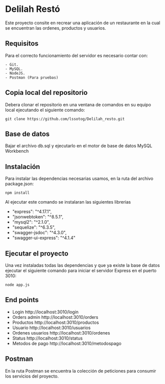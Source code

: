 # Delilah Restó 

Este proyecto  consite en recrear una aplicación de un restaurante en la cual se encuentran las ordenes, productos y usuarios.

## Requisitos

Para el correcto funcionamiento del servidor es necesario contar con:

    - Git.
    - MySQL.
    - NodeJS.    
    - Postman (Para pruebas)

## Copia local del repositorio

Debera clonar el repositorio en una ventana de comandos en su equipo local ejecutando el siguiente comando:

```
git clone https://github.com/lssotog/Delilah_resto.git
```

## Base de datos 

Bajar el archivo db.sql y ejecutarlo en el motor de base de datos MySQL Workbench        

## Instalación

Para instalar las dependencias necesarias usamos, en la ruta del archivo package.json:

```
npm install
```
Al ejecutar este comando se instalaran las siguientes librerias

- "express": "^4.17.1",
- "jsonwebtoken": "^8.5.1",
- "mysql2": "^2.1.0",
- "sequelize": "^6.3.5",
- "swagger-jsdoc": "^4.3.0",
- "swagger-ui-express": "^4.1.4"

## Ejecutar el proyecto

Una vez instaladas todas las dependencias y que ya existe la base de datos ejecutar el siguiente comando para iniciar el servidor Express en el puerto 3010:

```
node app.js
```
       
## End points

- Login http://localhost:3010/login
- Orders admin http://localhost:3010/orders
- Productos http://localhost:3010/productos
- Usuario http://localhost:3010/usuarios
- Ordenes usuarios http://localhost:3010/ordenes 
- Status http://localhost:3010/status
- Metodos de pago http://localhost:3010/metodospago

## Postman

En la ruta Postman se encuentra la colección de peticiones para consumir los servicios del proyecto.
